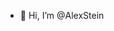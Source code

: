 - 👋 Hi, I’m @AlexStein

<!---
AlexStein/AlexStein is a ✨ special ✨ repository because its `README.md` (this file) appears on your GitHub profile.
You can click the Preview link to take a look at your changes.
--->
